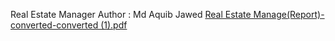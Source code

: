 Real Estate Manager
Author : Md Aquib Jawed
[Real Estate Manage(Report)-converted-converted (1).pdf](https://github.com/Aquib8757/Java_Ltts/files/6633833/Real.Estate.Manage.Report.-converted-converted.1.pdf)


